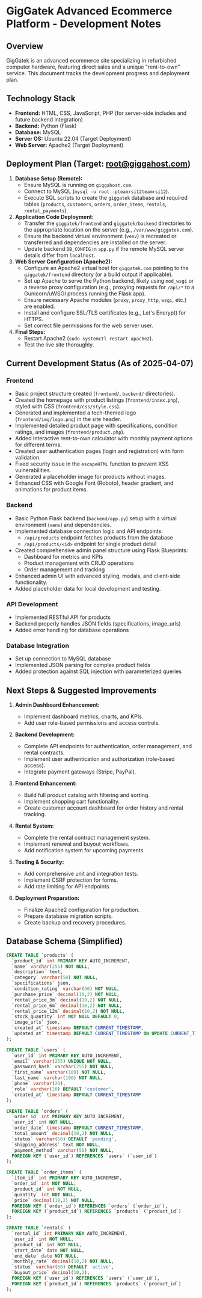 # GigGatek Advanced Ecommerce Platform - Development Notes

## Overview

GigGatek is an advanced ecommerce site specializing in refurbished computer hardware, featuring direct sales and a unique "rent-to-own" service. This document tracks the development progress and deployment plan.

## Technology Stack

*   **Frontend:** HTML, CSS, JavaScript, PHP (for server-side includes and future backend integration)
*   **Backend:** Python (Flask)
*   **Database:** MySQL
*   **Server OS:** Ubuntu 22.04 (Target Deployment)
*   **Web Server:** Apache2 (Target Deployment)

## Deployment Plan (Target: root@giggahost.com)

1.  **Database Setup (Remote):**
    *   Ensure MySQL is running on `giggahost.com`.
    *   Connect to MySQL (`mysql -u root -pteamrsi12teamrsi12`).
    *   Execute SQL scripts to create the `giggatek` database and required tables (`products`, `customers`, `orders`, `order_items`, `rentals`, `rental_payments`).
2.  **Application Code Deployment:**
    *   Transfer the `giggatek/frontend` and `giggatek/backend` directories to the appropriate location on the server (e.g., `/var/www/giggatek.com`).
    *   Ensure the backend virtual environment (`venv`) is recreated or transferred and dependencies are installed on the server.
    *   Update backend `DB_CONFIG` in `app.py` if the remote MySQL server details differ from `localhost`.
3.  **Web Server Configuration (Apache2):**
    *   Configure an Apache2 virtual host for `giggatek.com` pointing to the `giggatek/frontend` directory (or a build output if applicable).
    *   Set up Apache to serve the Python backend, likely using `mod_wsgi` or a reverse proxy configuration (e.g., proxying requests for `/api/*` to a Gunicorn/uWSGI process running the Flask app).
    *   Ensure necessary Apache modules (`proxy`, `proxy_http`, `wsgi`, etc.) are enabled.
    *   Install and configure SSL/TLS certificates (e.g., Let's Encrypt) for HTTPS.
    *   Set correct file permissions for the web server user.
4.  **Final Steps:**
    *   Restart Apache2 (`sudo systemctl restart apache2`).
    *   Test the live site thoroughly.

## Current Development Status (As of 2025-04-07)

### Frontend
* Basic project structure created (`frontend/`, `backend/` directories).
* Created the homepage with product listings (`frontend/index.php`), styled with CSS (`frontend/css/style.css`).
* Generated and implemented a tech-themed logo (`frontend/img/logo.png`) in the site header.
* Implemented detailed product page with specifications, condition ratings, and images (`frontend/product.php`).
* Added interactive rent-to-own calculator with monthly payment options for different terms.
* Created user authentication pages (login and registration) with form validation.
* Fixed security issue in the `escapeHTML` function to prevent XSS vulnerabilities.
* Generated a placeholder image for products without images.
* Enhanced CSS with Google Font (Roboto), header gradient, and animations for product items.

### Backend
* Basic Python Flask backend (`backend/app.py`) setup with a virtual environment (`venv`) and dependencies.
* Implemented database connection logic and API endpoints:
  * `/api/products` endpoint fetches products from the database
  * `/api/products/<id>` endpoint for single product detail
* Created comprehensive admin panel structure using Flask Blueprints:
  * Dashboard for metrics and KPIs
  * Product management with CRUD operations
  * Order management and tracking
* Enhanced admin UI with advanced styling, modals, and client-side functionality.
* Added placeholder data for local development and testing.

### API Development
* Implemented RESTful API for products
* Backend properly handles JSON fields (specifications, image_urls)
* Added error handling for database operations

### Database Integration
* Set up connection to MySQL database
* Implemented JSON parsing for complex product fields
* Added protection against SQL injection with parameterized queries

## Next Steps & Suggested Improvements

1.  **Admin Dashboard Enhancement:**
    * Implement dashboard metrics, charts, and KPIs.
    * Add user role-based permissions and access controls.

2.  **Backend Development:**
    * Complete API endpoints for authentication, order management, and rental contracts.
    * Implement user authentication and authorization (role-based access).
    * Integrate payment gateways (Stripe, PayPal).

3.  **Frontend Enhancement:**
    * Build full product catalog with filtering and sorting.
    * Implement shopping cart functionality.
    * Create customer account dashboard for order history and rental tracking.

4.  **Rental System:**
    * Complete the rental contract management system.
    * Implement renewal and buyout workflows.
    * Add notification system for upcoming payments.

5.  **Testing & Security:**
    * Add comprehensive unit and integration tests.
    * Implement CSRF protection for forms.
    * Add rate limiting for API endpoints.

6.  **Deployment Preparation:**
    * Finalize Apache2 configuration for production.
    * Prepare database migration scripts.
    * Create backup and recovery procedures.

## Database Schema (Simplified)

```sql
CREATE TABLE `products` (
  `product_id` int PRIMARY KEY AUTO_INCREMENT,
  `name` varchar(255) NOT NULL,
  `description` text,
  `category` varchar(50) NOT NULL,
  `specifications` json,
  `condition_rating` varchar(50) NOT NULL,
  `purchase_price` decimal(10,2) NOT NULL,
  `rental_price_3m` decimal(10,2) NOT NULL,
  `rental_price_6m` decimal(10,2) NOT NULL,
  `rental_price_12m` decimal(10,2) NOT NULL,
  `stock_quantity` int NOT NULL DEFAULT 0,
  `image_urls` json,
  `created_at` timestamp DEFAULT CURRENT_TIMESTAMP,
  `updated_at` timestamp DEFAULT CURRENT_TIMESTAMP ON UPDATE CURRENT_TIMESTAMP
);

CREATE TABLE `users` (
  `user_id` int PRIMARY KEY AUTO_INCREMENT,
  `email` varchar(255) UNIQUE NOT NULL,
  `password_hash` varchar(255) NOT NULL,
  `first_name` varchar(100) NOT NULL,
  `last_name` varchar(100) NOT NULL,
  `phone` varchar(20),
  `role` varchar(20) DEFAULT 'customer',
  `created_at` timestamp DEFAULT CURRENT_TIMESTAMP
);

CREATE TABLE `orders` (
  `order_id` int PRIMARY KEY AUTO_INCREMENT,
  `user_id` int NOT NULL,
  `order_date` timestamp DEFAULT CURRENT_TIMESTAMP,
  `total_amount` decimal(10,2) NOT NULL,
  `status` varchar(50) DEFAULT 'pending',
  `shipping_address` text NOT NULL,
  `payment_method` varchar(50) NOT NULL,
  FOREIGN KEY (`user_id`) REFERENCES `users` (`user_id`)
);

CREATE TABLE `order_items` (
  `item_id` int PRIMARY KEY AUTO_INCREMENT,
  `order_id` int NOT NULL,
  `product_id` int NOT NULL,
  `quantity` int NOT NULL,
  `price` decimal(10,2) NOT NULL,
  FOREIGN KEY (`order_id`) REFERENCES `orders` (`order_id`),
  FOREIGN KEY (`product_id`) REFERENCES `products` (`product_id`)
);

CREATE TABLE `rentals` (
  `rental_id` int PRIMARY KEY AUTO_INCREMENT,
  `user_id` int NOT NULL,
  `product_id` int NOT NULL,
  `start_date` date NOT NULL,
  `end_date` date NOT NULL,
  `monthly_rate` decimal(10,2) NOT NULL,
  `status` varchar(50) DEFAULT 'active',
  `buyout_price` decimal(10,2),
  FOREIGN KEY (`user_id`) REFERENCES `users` (`user_id`),
  FOREIGN KEY (`product_id`) REFERENCES `products` (`product_id`)
);
